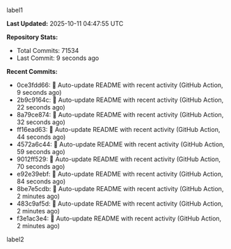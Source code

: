 
label1 
<!-- ACTIVITY_START -->
**Last Updated:** 2025-10-11 04:47:55 UTC

**Repository Stats:**
- Total Commits: 71534
- Last Commit: 9 seconds ago

**Recent Commits:**
- 0ce3fdd66: 🤖 Auto-update README with recent activity (GitHub Action, 9 seconds ago)
- 2b9c9164c: 🤖 Auto-update README with recent activity (GitHub Action, 22 seconds ago)
- 8a79ce874: 🤖 Auto-update README with recent activity (GitHub Action, 32 seconds ago)
- ff16ead63: 🤖 Auto-update README with recent activity (GitHub Action, 44 seconds ago)
- 4572a6c44: 🤖 Auto-update README with recent activity (GitHub Action, 59 seconds ago)
- 9012ff529: 🤖 Auto-update README with recent activity (GitHub Action, 70 seconds ago)
- e92e39ebf: 🤖 Auto-update README with recent activity (GitHub Action, 84 seconds ago)
- 8be7e5cdb: 🤖 Auto-update README with recent activity (GitHub Action, 2 minutes ago)
- 483c9af5d: 🤖 Auto-update README with recent activity (GitHub Action, 2 minutes ago)
- f3e1ac3e4: 🤖 Auto-update README with recent activity (GitHub Action, 2 minutes ago)
<!-- ACTIVITY_END -->

label2
